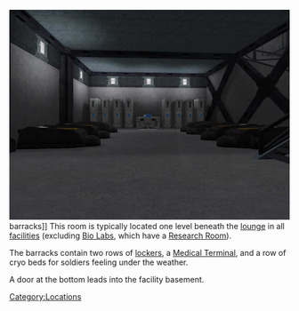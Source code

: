 ![](images/Barracksdownstairs.jpg "fig:Barracksdownstairs.jpg") barracks\]\]
This room is typically located one level beneath the
[lounge](lounge "wikilink") in all [facilities](facilities "wikilink")
(excluding [Bio Labs](Bio_Laboratory "wikilink"), which have a [Research
Room](Research_Room "wikilink")).

The barracks contain two rows of [lockers](lockers "wikilink"), a
[Medical Terminal](Medical_Terminal "wikilink"), and a row of cryo beds
for soldiers feeling under the weather.

A door at the bottom leads into the facility basement.

[Category:Locations](Category:Locations "wikilink")
